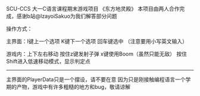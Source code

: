 SCU-CCS 大一C语言课程期末游戏项目 《东方地灵殿》
本项目由两人合作完成，感谢b站@IzayoiSakuo为我们解答部分问题

操作方式：

主界面：I键上一个选项
          K键下一个选项
          回车键选中
          （注意要用小写英文输入）

游戏内：上下左右移动
        按住z键发射子弹
        x键使用Boom（虽然只能无敌）
        按住Shift进入低速移动模式，显示判定点

---------------------------------------------------------
主界面的PlayerData只是一个摆设，请不要在意
因为只是刚接触编程语言一个学期的产物，游戏中有许多粗糙的地方和bug，敬请谅解
